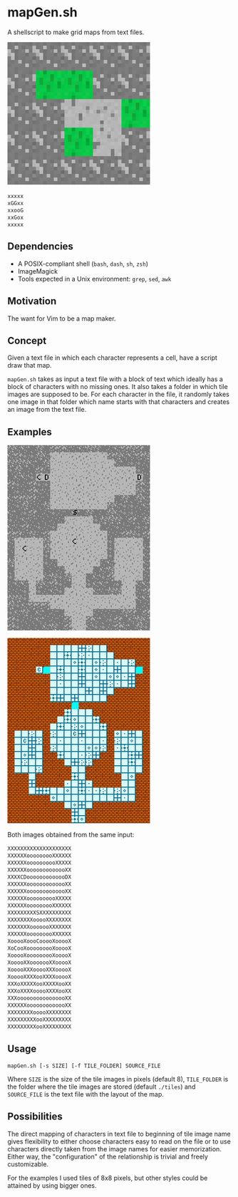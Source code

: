 # mapGen.sh

A shellscript to make grid maps from text files.

![Simple map example](examples/simpleBig.jpg)

```
xxxxx
xGGxx
xxooG
xxGox
xxxxx
```

## Dependencies

- A POSIX-compliant shell (`bash`, `dash`, `sh`, `zsh`)
- ImageMagick
- Tools expected in a Unix environment: `grep`, `sed`, `awk`

## Motivation

The want for Vim to be a map maker.

## Concept

Given a text file in which each character represents a cell, have a script draw that map.

`mapGen.sh` takes as input a text file with a block of text which ideally has a block of characters
with no missing ones. It also takes a folder in which tile images are supposed to be. For each
character in the file, it randomly takes one image in that folder which name starts with that
characters and creates an image from the text file.

## Examples

![Cave dungeon example](examples/caveBig.jpg)

![Tiled dungeon example](examples/tiledDungeonBig.jpg)

Both images obtained from the same input:

```
XXXXXXXXXXXXXXXXXXXX
XXXXXXooooooooXXXXXX
XXXXXXoooooooooXXXXX
XXXXXXooooooooooooXX
XXXXCDooooooooooooDX
XXXXXXooooooooooooXX
XXXXXXooooooooooooXX
XXXXXXoooooooooXXXXX
XXXXXXooooooooXXXXXX
XXXXXXXXXSXXXXXXXXXX
XXXXXXXXooooXXXXXXXX
XXXXXXXooooooXXXXXXX
XXXXXXooooooooXXXXXX
XooooXoooCooooXooooX
XoCooXooooooooXooooX
XooooXooooooooXooooX
XooooXXooooooXXooooX
XooooXXXooooXXXooooX
XooooXXXXooXXXXooooX
XXXoXXXXXooXXXXXooXX
XXXoXXXXooooXXXXooXX
XXXoooooooooooooooXX
XXXXXXooooooooooooXX
XXXXXXXXooooXXXXXXXX
XXXXXXXXXooXXXXXXXXX
XXXXXXXXXooXXXXXXXXX
```

## Usage

```
mapGen.sh [-s SIZE] [-f TILE_FOLDER] SOURCE_FILE
```

Where `SIZE` is the size of the tile images in pixels (default 8), `TILE_FOLDER` is the folder
where the tile images are stored (default `./tiles`) and `SOURCE_FILE` is the text file with the
layout of the map.

## Possibilities

The direct mapping of characters in text file to beginning of tile image name gives flexibility to
either choose characters easy to read on the file or to use characters directly taken from the
image names for easier memorization. Either way, the "configuration" of the relationship is
trivial and freely customizable.

For the examples I used tiles of 8x8 pixels, but other styles could be attained by using bigger
ones.
